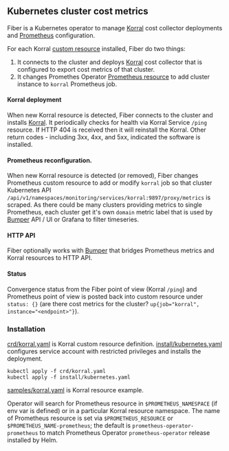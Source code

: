 ## Kubernetes cluster cost metrics

Fiber is a Kubernetes operator to manage [Korral] cost collector deployments and [Prometheus] configuration.

For each Korral [custom resource](samples/korral.yaml) installed, Fiber do two things:

1. It connects to the cluster and deploys [Korral] cost collector that is configured to export cost metrics of that cluster.
2. It changes Promethes Operator [Prometheus resource] to add cluster instance to `korral` Prometheus job.


#### Korral deployment

When new Korral resource is detected, Fiber connects to the cluster and installs [Korral]. It periodically checks for health via Korral Service `/ping` resource. If HTTP 404 is received then it will reinstall the Korral. Other return codes - including 3xx, 4xx, and 5xx, indicated the software is installed.


#### Prometheus reconfiguration.

When new Korral resource is detected (or removed), Fiber changes Prometheus custom resource to add or modify `korral` job so that cluster Kubernetes API `/api/v1/namespaces/monitoring/services/korral:9897/proxy/metrics` is scraped. As there could be many clusters providing metrics to single Prometheus, each cluster get it's own `domain` metric label that is used by [Bumper] API / UI or Grafana to filter timeseries.


#### HTTP API

Fiber optionally works with [Bumper] that bridges Prometheus metrics and Korral resources to HTTP API.


#### Status

Convergence status from the Fiber point of view (Korral `/ping`) and Prometheus point of view is posted back into custom resource under `status: {}` (are there cost metrics for the cluster? `up{job="korral", instance="<endpoint>"}`).


### Installation

[crd/korral.yaml] is Korral custom resource definition. [install/kubernetes.yaml] configures service account with restricted privileges and installs the deployment.

    kubectl apply -f crd/korral.yaml
    kubectl apply -f install/kubernetes.yaml

[samples/korral.yaml] is Korral resource example.

Operator will search for Prometheus resource in `$PROMETHEUS_NAMESPACE` (if env var is defined) or in a particular Korral resource namespace. The name of Prometheus resource is set via `$PROMETHEUS_RESOURCE` or `$PROMETHEUS_NAME-prometheus`; the default is `prometheus-operator-prometheus` to match Prometheus Operator `prometheus-operator` release installed by Helm.


[Prometheus]: https://prometheus.io/
[Korral]: https://github.com/agilestacks/korral
[Bumper]: https://github.com/agilestacks/bumper
[Prometheus resource]: https://github.com/prometheus-operator/prometheus-operator/blob/master/Documentation/design.md
[crd/korral.yaml]: https://github.com/agilestacks/fiber/blob/master/crd/korral.yaml
[install/kubernetes.yaml]: https://github.com/agilestacks/fiber/blob/master/install/kubernetes.yaml
[samples/korral.yaml]: https://github.com/agilestacks/fiber/blob/master/samples/korral.yaml
